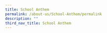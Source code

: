 ```yaml
---
title: School Anthem
permalink: /about-us/School-Anthem/permalink
description: ""
third_nav_title: School Anthem
---
```

